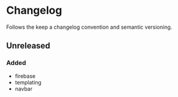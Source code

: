 # Changelog

Follows the keep a changelog convention and semantic versioning.

## Unreleased
### Added
- firebase
- templating
- navbar
